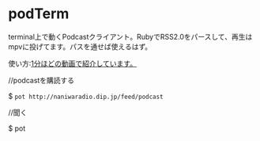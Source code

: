 podTerm
===============

terminal上で動くPodcastクライアント。RubyでRSS2.0をパースして、再生はmpvに投げてます。パスを通せば使えるはず。

使い方:[1分ほどの動画で紹介しています。](http://cfw4.dip.jp/wordpress/158)

//podcastを購読する

$ `pot http://naniwaradio.dip.jp/feed/podcast`

//聞く

$ pot
